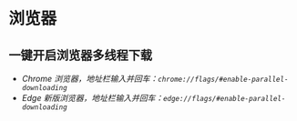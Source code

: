 # 浏览器

## 一键开启浏览器多线程下载

- _Chrome 浏览器，地址栏输入并回车：`chrome://flags/#enable-parallel-downloading`_
- _Edge 新版浏览器，地址栏输入并回车：`edge://flags/#enable-parallel-downloading`_
